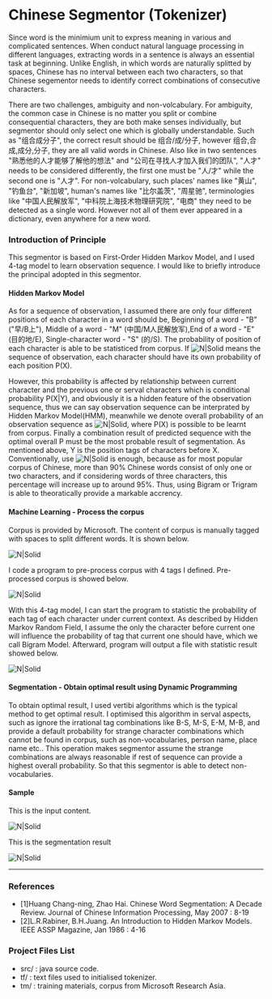 # Chinese Segmentor (Tokenizer)
Since word is the minimium unit to express meaning in various and complicated sentences. When conduct natural language processing in different languages, extracting words in a sentence is always an essential task at beginning. Unlike English, in which words are naturally splitted by spaces, Chinese has no interval between each two characters, so that Chinese segementor needs to identify correct combinations of consecutive characters. 

There are two challenges, ambiguity and non-volcabulary.
For ambiguity, the common case in Chinese is no matter you split or combine consequential characters, they are both make senses individually, but segmentor should only select one which is globally understandable. Such as "组合成分子", the correct result should be 组合/成/分子, however 组合,合成,成分,分子, they are all valid words in Chinese. Also like in two sentences "熟悉他的人才能够了解他的想法" and "公司在寻找人才加入我们的团队", "人才" needs to be considered differently, the first one must be "人/才" while the second one is "人才".
For non-volcabulary, such places' names like "黄山", "钓鱼台", "新加坡", human's names like "比尔盖茨", "周星驰", terminologies like "中国人民解放军", "中科院上海技术物理研究院", "电商" they need to be detected as a single word. However not all of them ever appeared in a dictionary, even anywhere for a new word.

### Introduction of Principle
This segmentor is based on First-Order Hidden Markov Model, and I used 4-tag model to learn observation
 sequence. I would like to briefly introduce the principal adopted in this segmentor.
#### Hidden Markov Model
As for a sequence of observation, I assumed there are only four different positions of each character in a word should be, Beginning of a word - "B" ("早/B上"), Middle of a word - "M" (中国/M人民解放军),End of a word - "E" (目的地/E), Single-character word - "S" (的/S). The probability of position of each character is able to be statisticed from corpus. If ![N|Solid](http://august-charter-92912.appspot.com/Resources/image/seqofOB.jpg) means the sequence of observation, each character should have its own probability of each position P(X). 

However, this probability is affected by relationship between current character and the previous one or serval characters which is conditional probability P(X|Y), and obviously it is a hidden feature of the observation sequence, thus we can say observation sequence can be interprated by Hidden Markov Model(HMM), meanwhile we denote overall probability of an observation sequence as ![N|Solid](http://august-charter-92912.appspot.com/Resources/image/overallP.jpg), where P(X) is possible to be learnt from corpus. Finally a combination result of predicted sequence with the optimal overall P must be the most probable result of segmentation. As mentioned above, Y is the position tags of characters before X. Conventionally, use ![N|Solid](http://august-charter-92912.appspot.com/Resources/image/preconditionY.jpg) is enough, because as for most popular corpus of Chinese, more than 90% Chinese words consist of only one or two characters, and if considering words of 
three characters, this percentage will increase up to around 95%. Thus, using Bigram or Trigram is able to theoratically provide a markable accrency. 
#### Machine Learning - Process the corpus 
Corpus is provided by Microsoft. The content of corpus is manually tagged with spaces to split different words.
It is shown below.

![N|Solid](http://august-charter-92912.appspot.com/Resources/image/corpus.jpg) 

I code a program to pre-process corpus with 4 tags I defined. Pre-processed corpus is showed below.

![N|Solid](http://august-charter-92912.appspot.com/Resources/image/corpus-preprocessed.jpg)

With this 4-tag model, I can start the program to statistic the probability of each tag of each character under current context. As described by Hidden Markov Random Field, I assume the only the character before current one will influence the probability of tag that current one should have, which we call Bigram Model. Afterward, program will output a file with statistic result showed below.

![N|Solid](http://august-charter-92912.appspot.com/Resources/image/corpus-sta.jpg)
#### Segmentation - Obtain optimal result using Dynamic Programming
To obtain optimal result, I used vertibi algorithms which is the typical method to get optimal result. I optimised this algorithm in serval aspects, such as ignore the irrational tag combinations like B-S, M-S, E-M, M-B, and provide a default probability for strange character combinations which cannot be found in corpus, such as non-vocabularies, person name, place name etc.. This operation makes segmentor assume the strange combinations are always reasonable if rest of sequence can provide a highest overall probability. So that this segmentor is able to detect non-vocabularies.
#### Sample
This is the input content.

![N|Solid](http://august-charter-92912.appspot.com/Resources/image/segNETin.jpg)

This is the segmentation result

![N|Solid](http://august-charter-92912.appspot.com/Resources/image/segNETres.jpg)

---
### References
- [1]Huang Chang-ning, Zhao Hai. Chinese Word Segmentation: A Decade Review. Journal of Chinese Information Processing, May 2007 : 8-19 
- [2]L.R.Rabiner, B.H.Juang. An Introduction to Hidden Markov Models. IEEE ASSP Magazine, Jan 1986 : 4-16 


### Project Files List
* src/ : java source code.
* tf/ : text files used to initialised tokenizer.
* tm/ : training materials, corpus from Microsoft Research Asia.

